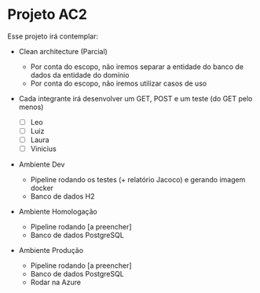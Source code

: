 # Projeto AC2

Esse projeto irá contemplar:

- Clean architecture (Parcial)
    - Por conta do escopo, não iremos separar a entidade do banco de dados da entidade do domínio
    - Por conta do escopo, não iremos utilizar casos de uso

- Cada integrante irá desenvolver um GET, POST e um teste (do GET pelo menos)
    - [ ] Leo
    - [ ] Luiz
    - [ ] Laura
    - [ ] Vinicius

- Ambiente Dev 
    - Pipeline rodando os testes (+ relatório Jacoco) e gerando imagem docker
    - Banco de dados H2

- Ambiente Homologação
    - Pipeline rodando [a preencher]
    - Banco de dados PostgreSQL

- Ambiente Produção
    - Pipeline rodando [a preencher]
    - Banco de dados PostgreSQL
    - Rodar na Azure